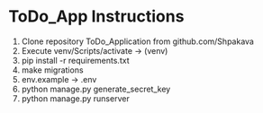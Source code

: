 # ToDo_App Instructions
1. Clone repository ToDo_Application from github.com/Shpakava
2. Execute venv/Scripts/activate -> (venv)
3. pip install -r requirements.txt
4. make migrations
5. env.example -> .env
5. python manage.py generate_secret_key
6. python manage.py runserver
